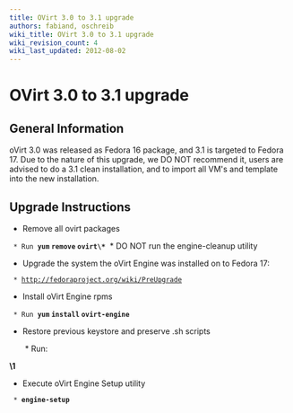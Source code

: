 ```yaml
---
title: OVirt 3.0 to 3.1 upgrade
authors: fabiand, oschreib
wiki_title: OVirt 3.0 to 3.1 upgrade
wiki_revision_count: 4
wiki_last_updated: 2012-08-02
---
```


# OVirt 3.0 to 3.1 upgrade

## General Information

oVirt 3.0 was released as Fedora 16 package, and 3.1 is targeted to Fedora 17. Due to the nature of this upgrade, we DO NOT recommend it, users are advised to do a 3.1 clean installation, and to import all VM's and template into the new installation.

## Upgrade Instructions

*   Remove all ovirt packages

` * Run `**`yum` `remove` `ovirt\*`**
       * DO NOT run the engine-cleanup utility

*   Upgrade the system the oVirt Engine was installed on to Fedora 17:

` * `[`http://fedoraproject.org/wiki/PreUpgrade`](http://fedoraproject.org/wiki/PreUpgrade)

*   Install oVirt Engine rpms

` * Run `**`yum` `install` `ovirt-engine`**

*   Restore previous keystore and preserve .sh scripts

       * Run: 

**\1**

*   Execute oVirt Engine Setup utility

` * `**`engine-setup`**
